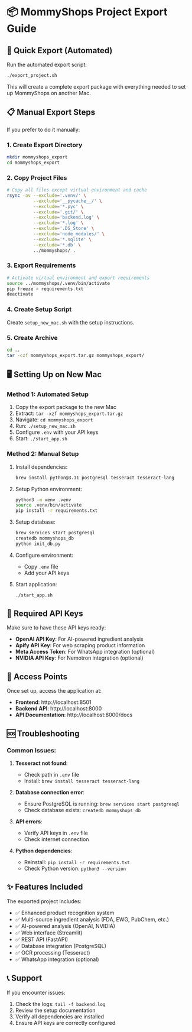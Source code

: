# 📦 MommyShops Project Export Guide

## 🚀 Quick Export (Automated)

Run the automated export script:

```bash
./export_project.sh
```

This will create a complete export package with everything needed to set up MommyShops on another Mac.

## 📋 Manual Export Steps

If you prefer to do it manually:

### 1. Create Export Directory
```bash
mkdir mommyshops_export
cd mommyshops_export
```

### 2. Copy Project Files
```bash
# Copy all files except virtual environment and cache
rsync -av --exclude='.venv/' \
          --exclude='__pycache__/' \
          --exclude='*.pyc' \
          --exclude='.git/' \
          --exclude='backend.log' \
          --exclude='*.log' \
          --exclude='.DS_Store' \
          --exclude='node_modules/' \
          --exclude='*.sqlite' \
          --exclude='*.db' \
          ../mommyshops/ .
```

### 3. Export Requirements
```bash
# Activate virtual environment and export requirements
source ../mommyshops/.venv/bin/activate
pip freeze > requirements.txt
deactivate
```

### 4. Create Setup Script
Create `setup_new_mac.sh` with the setup instructions.

### 5. Create Archive
```bash
cd ..
tar -czf mommyshops_export.tar.gz mommyshops_export/
```

## 🖥️ Setting Up on New Mac

### Method 1: Automated Setup
1. Copy the export package to the new Mac
2. Extract: `tar -xzf mommyshops_export.tar.gz`
3. Navigate: `cd mommyshops_export`
4. Run: `./setup_new_mac.sh`
5. Configure `.env` with your API keys
6. Start: `./start_app.sh`

### Method 2: Manual Setup
1. Install dependencies:
   ```bash
   brew install python@3.11 postgresql tesseract tesseract-lang
   ```

2. Setup Python environment:
   ```bash
   python3 -m venv .venv
   source .venv/bin/activate
   pip install -r requirements.txt
   ```

3. Setup database:
   ```bash
   brew services start postgresql
   createdb mommyshops_db
   python init_db.py
   ```

4. Configure environment:
   - Copy `.env` file
   - Add your API keys

5. Start application:
   ```bash
   ./start_app.sh
   ```

## 🔑 Required API Keys

Make sure to have these API keys ready:

- **OpenAI API Key**: For AI-powered ingredient analysis
- **Apify API Key**: For web scraping product information
- **Meta Access Token**: For WhatsApp integration (optional)
- **NVIDIA API Key**: For Nemotron integration (optional)

## 📱 Access Points

Once set up, access the application at:

- **Frontend**: http://localhost:8501
- **Backend API**: http://localhost:8000
- **API Documentation**: http://localhost:8000/docs

## 🆘 Troubleshooting

### Common Issues:

1. **Tesseract not found**:
   - Check path in `.env` file
   - Install: `brew install tesseract tesseract-lang`

2. **Database connection error**:
   - Ensure PostgreSQL is running: `brew services start postgresql`
   - Check database exists: `createdb mommyshops_db`

3. **API errors**:
   - Verify API keys in `.env` file
   - Check internet connection

4. **Python dependencies**:
   - Reinstall: `pip install -r requirements.txt`
   - Check Python version: `python3 --version`

## ✨ Features Included

The exported project includes:

- ✅ Enhanced product recognition system
- ✅ Multi-source ingredient analysis (FDA, EWG, PubChem, etc.)
- ✅ AI-powered analysis (OpenAI, NVIDIA)
- ✅ Web interface (Streamlit)
- ✅ REST API (FastAPI)
- ✅ Database integration (PostgreSQL)
- ✅ OCR processing (Tesseract)
- ✅ WhatsApp integration (optional)

## 📞 Support

If you encounter issues:

1. Check the logs: `tail -f backend.log`
2. Review the setup documentation
3. Verify all dependencies are installed
4. Ensure API keys are correctly configured